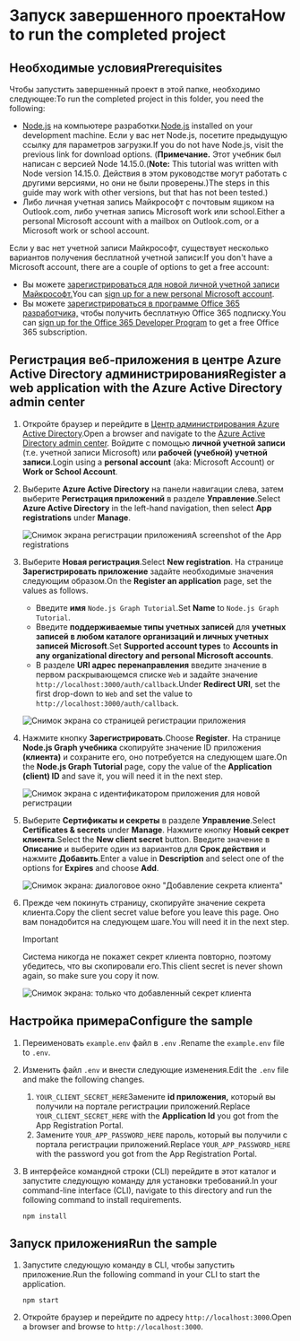# <a name="how-to-run-the-completed-project"></a><span data-ttu-id="f4edb-101">Запуск завершенного проекта</span><span class="sxs-lookup"><span data-stu-id="f4edb-101">How to run the completed project</span></span>

## <a name="prerequisites"></a><span data-ttu-id="f4edb-102">Необходимые условия</span><span class="sxs-lookup"><span data-stu-id="f4edb-102">Prerequisites</span></span>

<span data-ttu-id="f4edb-103">Чтобы запустить завершенный проект в этой папке, необходимо следующее:</span><span class="sxs-lookup"><span data-stu-id="f4edb-103">To run the completed project in this folder, you need the following:</span></span>

- <span data-ttu-id="f4edb-104">[Node.js](https://nodejs.org) на компьютере разработки.</span><span class="sxs-lookup"><span data-stu-id="f4edb-104">[Node.js](https://nodejs.org) installed on your development machine.</span></span> <span data-ttu-id="f4edb-105">Если у вас нет Node.js, посетите предыдущую ссылку для параметров загрузки.</span><span class="sxs-lookup"><span data-stu-id="f4edb-105">If you do not have Node.js, visit the previous link for download options.</span></span> <span data-ttu-id="f4edb-106">(**Примечание.** Этот учебник был написан с версией Node 14.15.0.</span><span class="sxs-lookup"><span data-stu-id="f4edb-106">(**Note:** This tutorial was written with Node version 14.15.0.</span></span> <span data-ttu-id="f4edb-107">Действия в этом руководстве могут работать с другими версиями, но они не были проверены.)</span><span class="sxs-lookup"><span data-stu-id="f4edb-107">The steps in this guide may work with other versions, but that has not been tested.)</span></span>
- <span data-ttu-id="f4edb-108">Либо личная учетная запись Майкрософт с почтовым ящиком на Outlook.com, либо учетная запись Microsoft work или school.</span><span class="sxs-lookup"><span data-stu-id="f4edb-108">Either a personal Microsoft account with a mailbox on Outlook.com, or a Microsoft work or school account.</span></span>

<span data-ttu-id="f4edb-109">Если у вас нет учетной записи Майкрософт, существует несколько вариантов получения бесплатной учетной записи:</span><span class="sxs-lookup"><span data-stu-id="f4edb-109">If you don't have a Microsoft account, there are a couple of options to get a free account:</span></span>

- <span data-ttu-id="f4edb-110">Вы можете [зарегистрироваться для новой личной учетной записи Майкрософт.](https://signup.live.com/signup?wa=wsignin1.0&rpsnv=12&ct=1454618383&rver=6.4.6456.0&wp=MBI_SSL_SHARED&wreply=https://mail.live.com/default.aspx&id=64855&cbcxt=mai&bk=1454618383&uiflavor=web&uaid=b213a65b4fdc484382b6622b3ecaa547&mkt=E-US&lc=1033&lic=1)</span><span class="sxs-lookup"><span data-stu-id="f4edb-110">You can [sign up for a new personal Microsoft account](https://signup.live.com/signup?wa=wsignin1.0&rpsnv=12&ct=1454618383&rver=6.4.6456.0&wp=MBI_SSL_SHARED&wreply=https://mail.live.com/default.aspx&id=64855&cbcxt=mai&bk=1454618383&uiflavor=web&uaid=b213a65b4fdc484382b6622b3ecaa547&mkt=E-US&lc=1033&lic=1).</span></span>
- <span data-ttu-id="f4edb-111">Вы можете [зарегистрироваться в программе Office 365 разработчика,](https://developer.microsoft.com/office/dev-program) чтобы получить бесплатную Office 365 подписку.</span><span class="sxs-lookup"><span data-stu-id="f4edb-111">You can [sign up for the Office 365 Developer Program](https://developer.microsoft.com/office/dev-program) to get a free Office 365 subscription.</span></span>

## <a name="register-a-web-application-with-the-azure-active-directory-admin-center"></a><span data-ttu-id="f4edb-112">Регистрация веб-приложения в центре Azure Active Directory администрирования</span><span class="sxs-lookup"><span data-stu-id="f4edb-112">Register a web application with the Azure Active Directory admin center</span></span>

1. <span data-ttu-id="f4edb-113">Откройте браузер и перейдите в [Центр администрирования Azure Active Directory](https://aad.portal.azure.com).</span><span class="sxs-lookup"><span data-stu-id="f4edb-113">Open a browser and navigate to the [Azure Active Directory admin center](https://aad.portal.azure.com).</span></span> <span data-ttu-id="f4edb-114">Войдите с помощью **личной учетной записи** (т.е. учетной записи Microsoft) или **рабочей (учебной) учетной записи**.</span><span class="sxs-lookup"><span data-stu-id="f4edb-114">Login using a **personal account** (aka: Microsoft Account) or **Work or School Account**.</span></span>

1. <span data-ttu-id="f4edb-115">Выберите **Azure Active Directory** на панели навигации слева, затем выберите **Регистрация приложений** в разделе **Управление**.</span><span class="sxs-lookup"><span data-stu-id="f4edb-115">Select **Azure Active Directory** in the left-hand navigation, then select **App registrations** under **Manage**.</span></span>

    ![<span data-ttu-id="f4edb-116">Снимок экрана регистрации приложения</span><span class="sxs-lookup"><span data-stu-id="f4edb-116">A screenshot of the App registrations</span></span> ](/tutorial/images/aad-portal-app-registrations.png)

1. <span data-ttu-id="f4edb-117">Выберите **Новая регистрация**.</span><span class="sxs-lookup"><span data-stu-id="f4edb-117">Select **New registration**.</span></span> <span data-ttu-id="f4edb-118">На странице **Зарегистрировать приложение** задайте необходимые значения следующим образом.</span><span class="sxs-lookup"><span data-stu-id="f4edb-118">On the **Register an application** page, set the values as follows.</span></span>

    - <span data-ttu-id="f4edb-119">Введите **имя** `Node.js Graph Tutorial`.</span><span class="sxs-lookup"><span data-stu-id="f4edb-119">Set **Name** to `Node.js Graph Tutorial`.</span></span>
    - <span data-ttu-id="f4edb-120">Введите **поддерживаемые типы учетных записей** для **учетных записей в любом каталоге организаций и личных учетных записей Microsoft**.</span><span class="sxs-lookup"><span data-stu-id="f4edb-120">Set **Supported account types** to **Accounts in any organizational directory and personal Microsoft accounts**.</span></span>
    - <span data-ttu-id="f4edb-121">В разделе **URI адрес перенаправления** введите значение в первом раскрывающемся списке `Web` и задайте значение `http://localhost:3000/auth/callback`.</span><span class="sxs-lookup"><span data-stu-id="f4edb-121">Under **Redirect URI**, set the first drop-down to `Web` and set the value to `http://localhost:3000/auth/callback`.</span></span>

    ![Снимок экрана со страницей регистрации приложения](/tutorial/images/aad-register-an-app.png)

1. <span data-ttu-id="f4edb-123">Нажмите кнопку **Зарегистрировать**.</span><span class="sxs-lookup"><span data-stu-id="f4edb-123">Choose **Register**.</span></span> <span data-ttu-id="f4edb-124">На странице **Node.js Graph учебника** скопируйте значение ID приложения **(клиента)** и сохраните его, оно потребуется на следующем шаге.</span><span class="sxs-lookup"><span data-stu-id="f4edb-124">On the **Node.js Graph Tutorial** page, copy the value of the **Application (client) ID** and save it, you will need it in the next step.</span></span>

    ![Снимок экрана с идентификатором приложения для новой регистрации](/tutorial/images/aad-application-id.png)

1. <span data-ttu-id="f4edb-126">Выберите **Сертификаты и секреты** в разделе **Управление**.</span><span class="sxs-lookup"><span data-stu-id="f4edb-126">Select **Certificates & secrets** under **Manage**.</span></span> <span data-ttu-id="f4edb-127">Нажмите кнопку **Новый секрет клиента**.</span><span class="sxs-lookup"><span data-stu-id="f4edb-127">Select the **New client secret** button.</span></span> <span data-ttu-id="f4edb-128">Введите значение в **Описание** и выберите один из вариантов для **Срок действия** и нажмите **Добавить**.</span><span class="sxs-lookup"><span data-stu-id="f4edb-128">Enter a value in **Description** and select one of the options for **Expires** and choose **Add**.</span></span>

    ![Снимок экрана: диалоговое окно "Добавление секрета клиента"](/tutorial/images/aad-new-client-secret.png)

1. <span data-ttu-id="f4edb-130">Прежде чем покинуть страницу, скопируйте значение секрета клиента.</span><span class="sxs-lookup"><span data-stu-id="f4edb-130">Copy the client secret value before you leave this page.</span></span> <span data-ttu-id="f4edb-131">Оно вам понадобится на следующем шаге.</span><span class="sxs-lookup"><span data-stu-id="f4edb-131">You will need it in the next step.</span></span>

    > [!IMPORTANT]
    > <span data-ttu-id="f4edb-132">Система никогда не покажет секрет клиента повторно, поэтому убедитесь, что вы скопировали его.</span><span class="sxs-lookup"><span data-stu-id="f4edb-132">This client secret is never shown again, so make sure you copy it now.</span></span>

    ![Снимок экрана: только что добавленный секрет клиента](/tutorial/images/aad-copy-client-secret.png)

## <a name="configure-the-sample"></a><span data-ttu-id="f4edb-134">Настройка примера</span><span class="sxs-lookup"><span data-stu-id="f4edb-134">Configure the sample</span></span>

1. <span data-ttu-id="f4edb-135">Переименовать `example.env` файл в `.env` .</span><span class="sxs-lookup"><span data-stu-id="f4edb-135">Rename the `example.env` file to `.env`.</span></span>
1. <span data-ttu-id="f4edb-136">Изменить файл `.env` и внести следующие изменения.</span><span class="sxs-lookup"><span data-stu-id="f4edb-136">Edit the `.env` file and make the following changes.</span></span>
    1. <span data-ttu-id="f4edb-137">`YOUR_CLIENT_SECRET_HERE`Замените **id приложения,** который вы получили на портале регистрации приложений.</span><span class="sxs-lookup"><span data-stu-id="f4edb-137">Replace `YOUR_CLIENT_SECRET_HERE` with the **Application Id** you got from the App Registration Portal.</span></span>
    1. <span data-ttu-id="f4edb-138">Замените `YOUR_APP_PASSWORD_HERE` пароль, который вы получили с портала регистрации приложений.</span><span class="sxs-lookup"><span data-stu-id="f4edb-138">Replace `YOUR_APP_PASSWORD_HERE` with the password you got from the App Registration Portal.</span></span>
1. <span data-ttu-id="f4edb-139">В интерфейсе командной строки (CLI) перейдите в этот каталог и запустите следующую команду для установки требований.</span><span class="sxs-lookup"><span data-stu-id="f4edb-139">In your command-line interface (CLI), navigate to this directory and run the following command to install requirements.</span></span>

    ```Shell
    npm install
    ```

## <a name="run-the-sample"></a><span data-ttu-id="f4edb-140">Запуск приложения</span><span class="sxs-lookup"><span data-stu-id="f4edb-140">Run the sample</span></span>

1. <span data-ttu-id="f4edb-141">Запустите следующую команду в CLI, чтобы запустить приложение.</span><span class="sxs-lookup"><span data-stu-id="f4edb-141">Run the following command in your CLI to start the application.</span></span>

    ```Shell
    npm start
    ```

1. <span data-ttu-id="f4edb-142">Откройте браузер и перейдите по адресу `http://localhost:3000`.</span><span class="sxs-lookup"><span data-stu-id="f4edb-142">Open a browser and browse to `http://localhost:3000`.</span></span>
